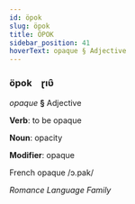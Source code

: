 ```yaml
---
id: öpok
slug: öpok
title: ÖPOK
sidebar_position: 41
hoverText: opaque § Adjective
---
```


### öpok&emsp;<span kind="abugida">ɽıʋ̑</span>

*opaque* **§** Adjective

**Verb**: to be opaque

**Noun**: opacity

**Modifier**: opaque

French opaque /ɔ.pak/

*Romance Language Family*